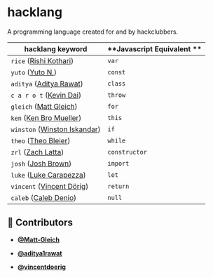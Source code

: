<!-- DO NOT REMOVE - contributor_list:data:start:["Matt-Gleich", "aditya1rawat", "vincentdoerig"]:end -->

# hacklang

A programming language created for and by hackclubbers.

| **hacklang keyword**                                               | **Javascript Equivalent ** |
| ------------------------------------------------------------------ | -------------------------- |
| `rice` ([Rishi Kothari](https://github.com/rishiosaur))            | `var`                      |
| `yuto` ([Yuto N.](https://github.com/starptr))                     | `const`                    |
| `aditya` ([Aditya Rawat](https://github.com/aditya1rawat))         | `class`                    |
| `c a r o t` ([Kevin Dai](https://github.com/TheOneKevin/))         | `throw`                    |
| `gleich` ([Matt Gleich](https://github.com/Matt-Gleich))           | `for`                      |
| `ken` ([Ken Bro Mueller](https://github.com/kenmueller))           | `this`                     |
| `winston` ([Winston Iskandar](https://github.com/winstoniskandar)) | `if`                       |
| `theo` ([Theo Bleier](https://github.com/tmb))                     | `while`                    |
| `zrl` ([Zach Latta](https://github.com/zachlatta))                 | `constructor`              |
| `josh` ([Josh Brown](https://github.com/jbis9051))                 | `import`                   |
| `luke` ([Luke Carapezza](https://github.com/lukec11))              | `let`                      |
| `vincent` ([Vincent Dörig](https://github.com/vincentdoerig))      | `return`                   |
| `caleb` ([Caleb Denio](https://github.com/cjdenio))                | `null`                     |

<!-- DO NOT REMOVE - contributor_list:start -->
## 👥 Contributors


- **[@Matt-Gleich](https://github.com/Matt-Gleich)**

- **[@aditya1rawat](https://github.com/aditya1rawat)**

- **[@vincentdoerig](https://github.com/vincentdoerig)**

<!-- DO NOT REMOVE - contributor_list:end -->
